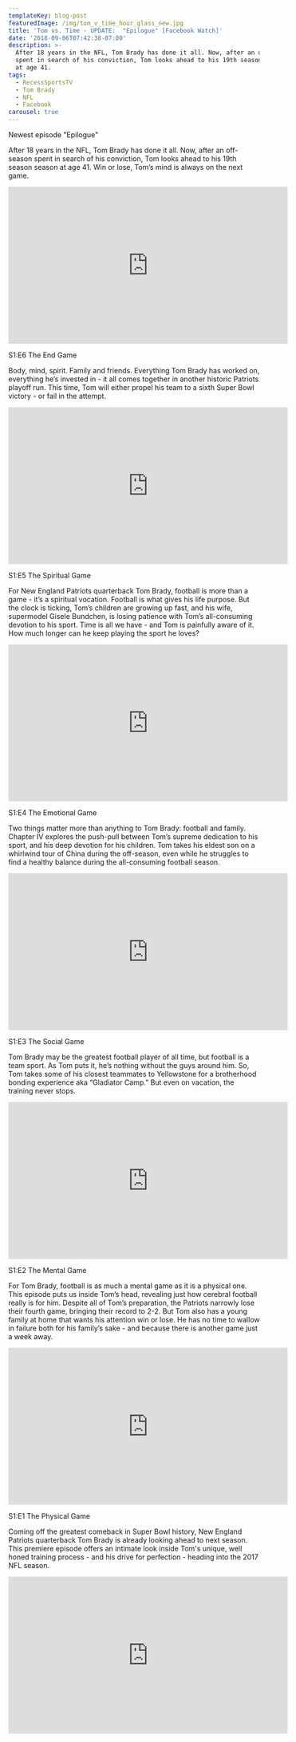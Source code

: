 ```yaml
---
templateKey: blog-post
featuredImage: /img/tom_v_time_hour_glass_new.jpg
title: 'Tom vs. Time - UPDATE:  "Epilogue" [Facebook Watch]'
date: '2018-09-06T07:42:38-07:00'
description: >-
  After 18 years in the NFL, Tom Brady has done it all. Now, after an off-season
  spent in search of his conviction, Tom looks ahead to his 19th season season
  at age 41.
tags:
  - RecessSportsTV
  - Tom Brady
  - NFL
  - Facebook
carousel: true
---
```

Newest episode "Epilogue"

After 18 years in the NFL, Tom Brady has done it all. Now, after an off-season spent in search of his conviction, Tom looks ahead to his 19th season season at age 41. Win or lose, Tom’s mind is always on the next game.

<iframe src="https://www.facebook.com/plugins/video.php?href=https%3A%2F%2Fwww.facebook.com%2Ftomvstime%2Fvideos%2F247696805931953%2F&show_text=0&width=560" width="560" height="315" style="border:none;overflow:hidden" scrolling="no" frameborder="0" allowTransparency="true" allowFullScreen="true"></iframe>

S1:E6 The End Game

Body, mind, spirit. Family and friends. Everything Tom Brady has worked on, everything he’s invested in - it all comes together in another historic Patriots playoff run. This time, Tom will either propel his team to a sixth Super Bowl victory - or fail in the attempt.

<iframe src="https://www.facebook.com/plugins/video.php?href=https%3A%2F%2Fwww.facebook.com%2Ftomvstime%2Fvideos%2F2109469182620156%2F&show_text=0&width=560" width="560" height="315" style="border:none;overflow:hidden" scrolling="no" frameborder="0" allowTransparency="true" allowFullScreen="true"></iframe>

S1:E5 The Spiritual Game

For New England Patriots quarterback Tom Brady, football is more than a game - it’s a spiritual vocation. Football is what gives his life purpose. But the clock is ticking, Tom’s children are growing up fast, and his wife, supermodel Gisele Bundchen, is losing patience with Tom’s all-consuming devotion to his sport. Time is all we have - and Tom is painfully aware of it. How much longer can he keep playing the sport he loves?

<iframe src="https://www.facebook.com/plugins/video.php?href=https%3A%2F%2Fwww.facebook.com%2Ftomvstime%2Fvideos%2F2091016224465452%2F&show_text=0&width=560" width="560" height="315" style="border:none;overflow:hidden" scrolling="no" frameborder="0" allowTransparency="true" allowFullScreen="true"></iframe>

S1:E4 The Emotional Game

Two things matter more than anything to Tom Brady: football and family. Chapter IV explores the push-pull between Tom’s supreme dedication to his sport, and his deep devotion for his children. Tom takes his eldest son on a whirlwind tour of China during the off-season, even while he struggles to find a healthy balance during the all-consuming football season.

<iframe src="https://www.facebook.com/plugins/video.php?href=https%3A%2F%2Fwww.facebook.com%2Ftomvstime%2Fvideos%2F2089040131329728%2F&show_text=0&width=560" width="560" height="315" style="border:none;overflow:hidden" scrolling="no" frameborder="0" allowTransparency="true" allowFullScreen="true"></iframe>

S1:E3 The Social Game

Tom Brady may be the greatest football player of all time, but football is a team sport. As Tom puts it, he’s nothing without the guys around him. So, Tom takes some of his closest teammates to Yellowstone for a brotherhood bonding experience aka “Gladiator Camp.” But even on vacation, the training never stops.

<iframe src="https://www.facebook.com/plugins/video.php?href=https%3A%2F%2Fwww.facebook.com%2Ftomvstime%2Fvideos%2F2087753818125026%2F&show_text=0&width=560" width="560" height="315" style="border:none;overflow:hidden" scrolling="no" frameborder="0" allowTransparency="true" allowFullScreen="true"></iframe>

S1:E2 The Mental Game

For Tom Brady, football is as much a mental game as it is a physical one. This episode puts us inside Tom’s head, revealing just how cerebral football really is for him. Despite all of Tom’s preparation, the Patriots narrowly lose their fourth game, bringing their record to 2-2. But Tom also has a young family at home that wants his attention win or lose. He has no time to wallow in failure both for his family’s sake - and because there is another game just a week away.

<iframe src="https://www.facebook.com/plugins/video.php?href=https%3A%2F%2Fwww.facebook.com%2Ftomvstime%2Fvideos%2F2084671908433217%2F&show_text=0&width=560" width="560" height="315" style="border:none;overflow:hidden" scrolling="no" frameborder="0" allowTransparency="true" allowFullScreen="true"></iframe>

S1:E1 The Physical Game

Coming off the greatest comeback in Super Bowl history, New England Patriots quarterback Tom Brady is already looking ahead to next season. This premiere episode offers an intimate look inside Tom's unique, well honed training process - and his drive for perfection - heading into the 2017 NFL season.

<iframe src="https://www.facebook.com/plugins/video.php?href=https%3A%2F%2Fwww.facebook.com%2Ftomvstime%2Fvideos%2F2081108082122933%2F&show_text=0&width=560" width="560" height="315" style="border:none;overflow:hidden" scrolling="no" frameborder="0" allowTransparency="true" allowFullScreen="true"></iframe>
